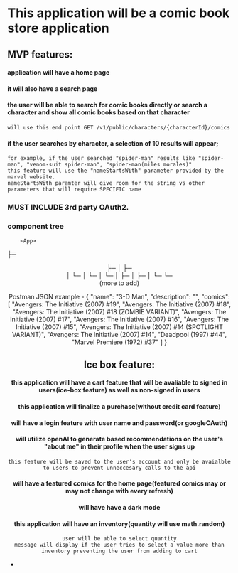 # This application will be a comic book store application

## MVP features:

#### application will have a home page
#### it will also have a search page
#### the user will be able to search for comic books directly or search a character and show all comic books based on that character
    will use this end point GET /v1/public/characters/{characterId}/comics
#### if the user searches by character, a selection of 10 results will appear;
    for example, if the user searched "spider-man" results like "spider-man", "venom-suit spider-man", "spider-man(miles morales)"
    this feature will use the "nameStartsWith" parameter provided by the marvel website.
    nameStartsWith paramter will give room for the string vs other parameters that will require SPECIFIC name

### MUST INCLUDE 3rd party OAuth2.


### component tree
        <App>
  ├─ <Header>
  ├─ <Home>
  │    ├─ <Search>
  │    └─ <SearchResults>
  │         └─ <CharacterCard>
  │              └─ <CharacterDetailsPage>
  │                    ├─ <CharacterImage>
  │                    ├─ <CharacterInfo>
  │                    └─ <CharacterComics>
  └─ <Footer>
    (more to add)
            


Postman JSON example - 
{
    "name": "3-D Man",
    "description": "",
    "comics": [
        "Avengers: The Initiative (2007) #19",
        "Avengers: The Initiative (2007) #18",
        "Avengers: The Initiative (2007) #18 (ZOMBIE VARIANT)",
        "Avengers: The Initiative (2007) #17",
        "Avengers: The Initiative (2007) #16",
        "Avengers: The Initiative (2007) #15",
        "Avengers: The Initiative (2007) #14 (SPOTLIGHT VARIANT)",
        "Avengers: The Initiative (2007) #14",
        "Deadpool (1997) #44",
        "Marvel Premiere (1972) #37"
    ]
}            


## Ice box feature:

#### this application will have a cart feature that will be avaliable to signed in users(ice-box feature) as well as non-signed in users
#### this application will finalize a purchase(without credit card feature)
####  will have a login feature with user name and password(or googleOAuth)
#### will utilize openAI to generate based recommendations on the user's "about me" in their profile when the user signs up
    this feature will be saved to the user's account and only be avaialble to users to prevent unneccesary calls to the api
####  will have a featured comics for the home page(featured comics may or may not change with every refresh)
#### will have have a dark mode 
#### this application will have an inventory(quantity will use math.random)
    user will be able to select quantity
    message will display if the user tries to select a value more than inventory preventing the user from adding to cart
-   